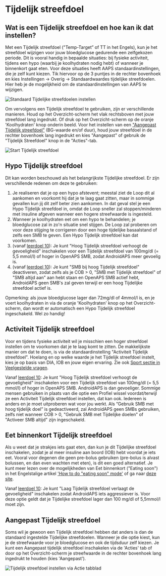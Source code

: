 # Tijdelijk streefdoel

## Wat is een Tijdelijk streefdoel en hoe kan ik dat instellen?

Met een Tijdelijk streefdoel ("Temp-Target” of TT in het Engels), kun je het streefdoel wijzigen voor jouw bloedglucose gedurende een zelfgekozen periode. Dit is vooral handig in bepaalde situaties: bij fysieke activiteit, tijdens een hypo (waarbij je koolhydraten nodig hebt) of wanneer je binnenkort gaat eten. Voor deze situaties heeft AAPS standaardinstellingen, die je zelf kunt kiezen. Tik hiervoor op de 3 puntjes in de rechter bovenhoek en kies Instellingen -> Overig -> Standaardwaardes tijdelijke streefdoelen. Hier heb je de mogelijkheid om de standaardinstellingen van AAPS te wijzigen.

![Standaard Tijdelijke streefdoelen instellen](../images/TempTarget_Default.png)

Om vervolgens een Tijdelijk streefdoel te gebruiken, zijn er verschillende manieren. Houd op het Overzicht-scherm het vlak rechtsboven met jouw streefdoel lang ingedrukt. Of druk op het Overzicht-scherm op de oranje 'Koolhydraten' knop onderin beeld. Voor het instellen van een ["Aangepast Tijdelijk streefdoel"](../Usage/temptarget#custom-temp-target) (BG-waarde en/of duur), houd jouw streefdoel in de rechter bovenhoek lang ingedrukt en kies "Aangepast" of gebruik de "Tijdelijk Streefdoel" knop in de "Acties"-tab.

![Start Tijdelijk streefdoel](../images/TempTarget_Set2.png)

## Hypo Tijdelijk streefdoel

Dit kan worden beschouwd als het belangrijkste Tijdelijke streefdoel. Er zijn verschillende redenen om deze te gebruiken:

1. Je realiseren dat je op een hypo afstevent; meestal ziet de Loop dit al aankomen en voorkomt hij dat je te laag gaat zitten, maar in sommige gevallen kun jij dit zelf beter zien aankomen. In dat geval stel je een Hypo Tijdelijk streefdoel in, omdat de Loop sneller zal stoppen/minderen met insuline afgeven wanneer een hogere streefwaarde is ingesteld.
2. Wanneer je koolhydraten eet om een hypo te behandelen; je bloedglucose zal in zo'n situatie snel stijgen. De Loop zal proberen om voor deze stijging te corrigeren door een hoge tijdelijke basaalstand of zelfs een SMB te geven. Een Hypo Tijdelijk streefdoel kan dat voorkomen. 
3. (vanaf [leerdoel 10](../Usage/Objectives#objective-10-enabling-additional-oref1-features-for-daytime-use-such-as-super-micro-bolus-smb)): Je kunt "Hoog Tijdelijk streefdoel verhoogt de gevoeligheid" inschakelen voor een Tijdelijk streefdoel van 100mg/dl (= 5,5 mmol/l) of hoger in OpenAPS SMB, zodat AndroidAPS meer gevoelig is.
4. (vanaf [leerdoel 10](../Usage/Objectives#objective-10-enabling-additional-oref1-features-for-daytime-use-such-as-super-micro-bolus-smb)): Je kunt "SMB bij hoog Tijdelijk streefdoel" deactiveren, zodat zelfs als je COB > 0, "SMB met Tijdelijk streefdoel" of "SMB altijd aan" aan hebt staan en OpenAPS SMB actief hebt, AndroidAPS geen SMB's zal geven terwijl er een hoog Tijdelijke streefdoel actief is. 

Opmerking: als jouw bloedglucose lager dan 72mg/dl of 4mmol/l is, en je voert koolhydraten in via de oranje 'Koolhydraten' knop op het Overzicht-scherm, dan wordt er automatisch een Hypo Tijdelijk streefdoel ingeschakeld. Wel zo handig!

## Activiteit Tijdelijk streefdoel

Voor en tijdens fysieke activiteit wil je misschien een hoger streefdoel instellen om te voorkomen dat je te laag komt te zitten. De makkelijkste manier om dat te doen, is via de standaardinstelling "Activiteit Tijdelijk streefdoel". Hoelang en op welke waarde je het Tijdelijk streefdoel instelt, kies je op basis van DIA, IOB en jouw eigen ervaring. Zie ook [Sport sectie in Veelgestelde vragen](../Getting-Started/FAQ#sports).

Vanaf [leerdoel 10](../Usage/Objectives#objective-10-enabling-additional-oref1-features-for-daytime-use-such-as-super-micro-bolus-smb): Je kunt "Hoog Tijdelijk streefdoel verhoogt de gevoeligheid" inschakelen voor een Tijdelijk streefdoel van 100mg/dl (= 5,5 mmol/l) of hoger in OpenAPS SMB. AndroidAPS is dan gevoeliger. Sommige mensen gebruiken in plaats van die optie een Profiel wissel voordat/terwijl ze een Activiteit Tijdelijk streefdoel instellen, dat kan ook. Iedereen is anders en je moet uitproberen wat voor jou werkt. Als “Gebruik SMB met hoog tijdelijk doel” is gedeactiveerd, zal AndroidAPS geen SMBs gebruiken, zelfs niet wanneer COB > 0, "Gebruik SMB met Tijdelijke doelen" of "Activeer SMB altijd" zijn ingeschakeld.

## Eet binnenkort Tijdelijk streefdoel

Als u weet dat je strakjes iets gaat eten, dan kun je dit Tijdelijke streefdoel inschakelen, zodat je al meer insuline aan boord (IOB) hebt voordat je iets eet. Vooral voor degenen die geen pre-bolus gebruiken (pre-bolus is alvast bolussen, en dan even wachten met eten), is dit een goed alternatief. Je kunt meer lezen over de mogelijkheden van Eet binnenkort ("Eating soon") in het Engelstalige artikel ['How to do "eating soon" mode'](https://diyps.org/2015/03/26/how-to-do-eating-soon-mode-diyps-lessons-learned/) of ga naar [deze site](https://diyps.org/tag/eating-soon-mode/).

Vanaf [leerdoel 10](../Usage/Objectives#objective-10-enabling-additional-oref1-features-for-daytime-use-such-as-super-micro-bolus-smb): Je kunt "Laag Tijdelijk streefdoel verlaagt de gevoeligheid" inschakelen zodat AndroidAPS iets aggressiever is. Voor deze optie geldt dat je Tijdelijke streefdoel lager dan 100 mg/dl of 5,5mmol/l moet zijn.

## Aangepast Tijdelijk streefdoel

Soms wil je gewoon een Tijdelijk streefdoel hebben dat anders is dan de standaard ingestelde Tijdelijke streefdoelen. Wanneer je die optie kiest, kun je de streefwaarde voor je bloedglucose en ook de tijdsduur zelf kiezen. Je kunt een Aangepast tijdelijk streefdoel inschakelen via de 'Acties' tab of door op het Overzicht-scherm je streefwaarde in de rechter bovenhoek lang ingedrukt te houden (kies 'Aangepast').

![Tijdelijk streefdoel instellen via Actie tabblad](../images/TempTarget_ActionTab.png)